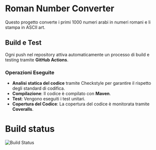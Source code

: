 # Roman Number Converter

Questo progetto converte i primi 1000 numeri arabi in numeri romani e li stampa in ASCII art.

## Build e Test

Ogni push nel repository attiva automaticamente un processo di build e testing tramite **GitHub Actions**.

### Operazioni Eseguite

- **Analisi statica del codice** tramite Checkstyle per garantire il rispetto degli standard di codifica.
- **Compilazione**: Il codice è compilato con **Maven**.
- **Test**: Vengono eseguiti i test unitari.
- **Copertura del Codice**: La copertura del codice è monitorata tramite **Coveralls**.

# Build status

![Build Status](https://github.com/cocothegreat99/assignment_2/actions/workflows/build.yml/badge.svg)

